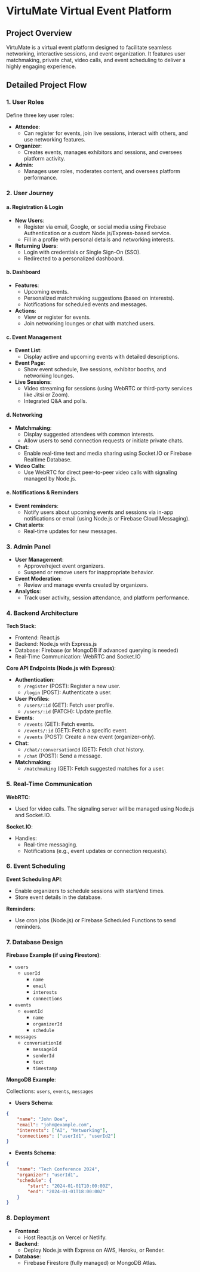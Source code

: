 # VirtuMate Virtual Event Platform

## Project Overview

VirtuMate is a virtual event platform designed to facilitate seamless networking, interactive sessions, and event organization. It features user matchmaking, private chat, video calls, and event scheduling to deliver a highly engaging experience.

## Detailed Project Flow

### 1. User Roles

Define three key user roles:

- **Attendee**:
    - Can register for events, join live sessions, interact with others, and use networking features.
- **Organizer**:
    - Creates events, manages exhibitors and sessions, and oversees platform activity.
- **Admin**:
    - Manages user roles, moderates content, and oversees platform performance.

### 2. User Journey

#### a. Registration & Login

- **New Users**:
    - Register via email, Google, or social media using Firebase Authentication or a custom Node.js/Express-based service.
    - Fill in a profile with personal details and networking interests.
- **Returning Users**:
    - Login with credentials or Single Sign-On (SSO).
    - Redirected to a personalized dashboard.

#### b. Dashboard

- **Features**:
    - Upcoming events.
    - Personalized matchmaking suggestions (based on interests).
    - Notifications for scheduled events and messages.
- **Actions**:
    - View or register for events.
    - Join networking lounges or chat with matched users.

#### c. Event Management

- **Event List**:
    - Display active and upcoming events with detailed descriptions.
- **Event Page**:
    - Show event schedule, live sessions, exhibitor booths, and networking lounges.
- **Live Sessions**:
    - Video streaming for sessions (using WebRTC or third-party services like Jitsi or Zoom).
    - Integrated Q&A and polls.

#### d. Networking

- **Matchmaking**:
    - Display suggested attendees with common interests.
    - Allow users to send connection requests or initiate private chats.
- **Chat**:
    - Enable real-time text and media sharing using Socket.IO or Firebase Realtime Database.
- **Video Calls**:
    - Use WebRTC for direct peer-to-peer video calls with signaling managed by Node.js.

#### e. Notifications & Reminders

- **Event reminders**:
    - Notify users about upcoming events and sessions via in-app notifications or email (using Node.js or Firebase Cloud Messaging).
- **Chat alerts**:
    - Real-time updates for new messages.

### 3. Admin Panel

- **User Management**:
    - Approve/reject event organizers.
    - Suspend or remove users for inappropriate behavior.
- **Event Moderation**:
    - Review and manage events created by organizers.
- **Analytics**:
    - Track user activity, session attendance, and platform performance.

### 4. Backend Architecture

**Tech Stack**:

- Frontend: React.js
- Backend: Node.js with Express.js
- Database: Firebase (or MongoDB if advanced querying is needed)
- Real-Time Communication: WebRTC and Socket.IO

**Core API Endpoints (Node.js with Express)**:

- **Authentication**:
    - `/register` (POST): Register a new user.
    - `/login` (POST): Authenticate a user.
- **User Profiles**:
    - `/users/:id` (GET): Fetch user profile.
    - `/users/:id` (PATCH): Update profile.
- **Events**:
    - `/events` (GET): Fetch events.
    - `/events/:id` (GET): Fetch a specific event.
    - `/events` (POST): Create a new event (organizer-only).
- **Chat**:
    - `/chat/:conversationId` (GET): Fetch chat history.
    - `/chat` (POST): Send a message.
- **Matchmaking**:
    - `/matchmaking` (GET): Fetch suggested matches for a user.

### 5. Real-Time Communication

**WebRTC**:

- Used for video calls. The signaling server will be managed using Node.js and Socket.IO.

**Socket.IO**:

- Handles:
    - Real-time messaging.
    - Notifications (e.g., event updates or connection requests).

### 6. Event Scheduling

**Event Scheduling API**:

- Enable organizers to schedule sessions with start/end times.
- Store event details in the database.

**Reminders**:

- Use cron jobs (Node.js) or Firebase Scheduled Functions to send reminders.

### 7. Database Design

**Firebase Example (if using Firestore)**:

- `users`
    - `userId`
        - `name`
        - `email`
        - `interests`
        - `connections`
- `events`
    - `eventId`
        - `name`
        - `organizerId`
        - `schedule`
- `messages`
    - `conversationId`
        - `messageId`
        - `senderId`
        - `text`
        - `timestamp`

**MongoDB Example**:

Collections: `users`, `events`, `messages`

- **Users Schema**:

```json
{
    "name": "John Doe",
    "email": "john@example.com",
    "interests": ["AI", "Networking"],
    "connections": ["userId1", "userId2"]
}
```

- **Events Schema**:

```json
{
    "name": "Tech Conference 2024",
    "organizer": "userId1",
    "schedule": {
        "start": "2024-01-01T10:00:00Z",
        "end": "2024-01-01T18:00:00Z"
    }
}
```

### 8. Deployment

- **Frontend**:
    - Host React.js on Vercel or Netlify.
- **Backend**:
    - Deploy Node.js with Express on AWS, Heroku, or Render.
- **Database**:
    - Firebase Firestore (fully managed) or MongoDB Atlas.